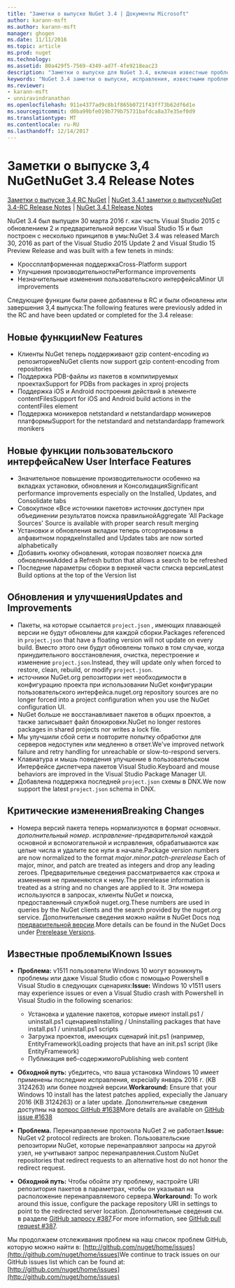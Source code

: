 ```yaml
---
title: "Заметки о выпуске NuGet 3.4 | Документы Microsoft"
author: karann-msft
ms.author: karann-msft
manager: ghogen
ms.date: 11/11/2016
ms.topic: article
ms.prod: nuget
ms.technology: 
ms.assetid: 80a429f5-7569-4349-ad7f-4fe9218eac23
description: "Заметки о выпуске для NuGet 3.4, включая известные проблемы, исправленные ошибки, добавленные функции и DCR."
keywords: "NuGet 3.4 заметки о выпуске, исправления, известными проблемами, добавлены функции, DCR"
ms.reviewer:
- karann-msft
- unniravindranathan
ms.openlocfilehash: 911e4377ad9c8b1f865b0721f43ff73b62df6d1e
ms.sourcegitcommit: d0ba99bfe019b779b75731bafdca8a37e35ef0d9
ms.translationtype: MT
ms.contentlocale: ru-RU
ms.lasthandoff: 12/14/2017
---
```

# <a name="nuget-34-release-notes"></a><span data-ttu-id="6c1f0-104">Заметки о выпуске 3,4 NuGet</span><span class="sxs-lookup"><span data-stu-id="6c1f0-104">NuGet 3.4 Release Notes</span></span>

<span data-ttu-id="6c1f0-105">[Заметки о выпуске 3.4 RC NuGet](../release-notes/nuget-3.4-RC.md) | [NuGet 3.4.1 заметки о выпуске](../release-notes/nuget-3.4.1.md)</span><span class="sxs-lookup"><span data-stu-id="6c1f0-105">[NuGet 3.4-RC Release Notes](../release-notes/nuget-3.4-RC.md) | [NuGet 3.4.1 Release Notes](../release-notes/nuget-3.4.1.md)</span></span>

<span data-ttu-id="6c1f0-106">NuGet 3.4 был выпущен 30 марта 2016 г. как часть Visual Studio 2015 с обновлением 2 и предварительной версии Visual Studio 15 и был построен с несколько принципов в умы:</span><span class="sxs-lookup"><span data-stu-id="6c1f0-106">NuGet 3.4 was released March 30, 2016 as part of the Visual Studio 2015 Update 2 and Visual Studio 15 Preview Release and was built with a few tenets in minds:</span></span>

*  <span data-ttu-id="6c1f0-107">Кроссплатформенная поддержка</span><span class="sxs-lookup"><span data-stu-id="6c1f0-107">Cross-Platform support</span></span>
*  <span data-ttu-id="6c1f0-108">Улучшения производительности</span><span class="sxs-lookup"><span data-stu-id="6c1f0-108">Performance improvements</span></span>
*  <span data-ttu-id="6c1f0-109">Незначительные изменения пользовательского интерфейса</span><span class="sxs-lookup"><span data-stu-id="6c1f0-109">Minor UI improvements</span></span>

<span data-ttu-id="6c1f0-110">Следующие функции были ранее добавлены в RC и были обновлены или завершения 3,4 выпуска:</span><span class="sxs-lookup"><span data-stu-id="6c1f0-110">The following features were previously added in the RC and have been updated or completed for the 3.4 release:</span></span>

## <a name="new-features"></a><span data-ttu-id="6c1f0-111">Новые функции</span><span class="sxs-lookup"><span data-stu-id="6c1f0-111">New Features</span></span>

* <span data-ttu-id="6c1f0-112">Клиенты NuGet теперь поддерживают gzip content-encoding из репозиториев</span><span class="sxs-lookup"><span data-stu-id="6c1f0-112">NuGet clients now support gzip content-encoding from repositories</span></span>
* <span data-ttu-id="6c1f0-113">Поддержка PDB-файлы из пакетов в компилируемых проектах</span><span class="sxs-lookup"><span data-stu-id="6c1f0-113">Support for PDBs from packages in xproj projects</span></span>
* <span data-ttu-id="6c1f0-114">Поддержка iOS и Android построения действий в элементе contentFiles</span><span class="sxs-lookup"><span data-stu-id="6c1f0-114">Support for iOS and Android build actions in the contentFiles element</span></span>
* <span data-ttu-id="6c1f0-115">Поддержка моникеров netstandard и netstandardapp моникеров платформы</span><span class="sxs-lookup"><span data-stu-id="6c1f0-115">Support for the netstandard and netstandardapp framework monikers</span></span>

## <a name="new-user-interface-features"></a><span data-ttu-id="6c1f0-116">Новые функции пользовательского интерфейса</span><span class="sxs-lookup"><span data-stu-id="6c1f0-116">New User Interface Features</span></span>

* <span data-ttu-id="6c1f0-117">Значительное повышение производительности особенно на вкладках установки, обновления и Консолидация</span><span class="sxs-lookup"><span data-stu-id="6c1f0-117">Significant performance improvements especially on the Installed, Updates, and Consolidate tabs</span></span>
* <span data-ttu-id="6c1f0-118">Совокупное «Все источники пакетов» источник доступен при объединении результатов поиска правильной</span><span class="sxs-lookup"><span data-stu-id="6c1f0-118">Aggregate 'All Package Sources' Source is available with proper search result merging</span></span>
* <span data-ttu-id="6c1f0-119">Установки и обновления вкладки теперь отсортированы в алфавитном порядке</span><span class="sxs-lookup"><span data-stu-id="6c1f0-119">Installed and Updates tabs are now sorted alphabetically</span></span>
* <span data-ttu-id="6c1f0-120">Добавить кнопку обновления, которая позволяет поиска для обновления</span><span class="sxs-lookup"><span data-stu-id="6c1f0-120">Added a Refresh button that allows a search to be refreshed</span></span>
* <span data-ttu-id="6c1f0-121">Последние параметры сборки в верхней части списка версия</span><span class="sxs-lookup"><span data-stu-id="6c1f0-121">Latest Build options at the top of the Version list</span></span>

## <a name="updates-and-improvements"></a><span data-ttu-id="6c1f0-122">Обновления и улучшения</span><span class="sxs-lookup"><span data-stu-id="6c1f0-122">Updates and Improvements</span></span>

* <span data-ttu-id="6c1f0-123">Пакеты, на которые ссылается `project.json` , имеющих плавающей версии не будут обновлены для каждой сборки.</span><span class="sxs-lookup"><span data-stu-id="6c1f0-123">Packages referenced in `project.json` that have a floating version will not update on every build.</span></span> <span data-ttu-id="6c1f0-124">Вместо этого они будут обновлены только в том случае, когда принудительного восстановления, очистка, перестроение и изменение `project.json`.</span><span class="sxs-lookup"><span data-stu-id="6c1f0-124">Instead, they will update only when forced to restore, clean, rebuild, or modify `project.json`.</span></span>
* <span data-ttu-id="6c1f0-125">источники NuGet.org репозитории нет необходимости в конфигурацию проекта при использовании NuGet конфигурации пользовательского интерфейса.</span><span class="sxs-lookup"><span data-stu-id="6c1f0-125">nuget.org repository sources are no longer forced into a project configuration when you use the NuGet configuration UI.</span></span>
* <span data-ttu-id="6c1f0-126">NuGet больше не восстанавливает пакетов в общих проектов, а также записывает файл блокировки.</span><span class="sxs-lookup"><span data-stu-id="6c1f0-126">NuGet no longer restores packages in shared projects nor writes a lock file.</span></span>
* <span data-ttu-id="6c1f0-127">Мы улучшили сбой сети и повторите попытку обработки для серверов недоступен или медленно в ответ.</span><span class="sxs-lookup"><span data-stu-id="6c1f0-127">We've improved network failure and retry handling for unreachable or slow-to-respond servers.</span></span>
* <span data-ttu-id="6c1f0-128">Клавиатура и мышь поведения улучшение в пользовательском Интерфейсе диспетчера пакетов Visual Studio.</span><span class="sxs-lookup"><span data-stu-id="6c1f0-128">Keyboard and mouse behaviors are improved in the Visual Studio Package Manager UI.</span></span>
* <span data-ttu-id="6c1f0-129">Добавлена поддержка последней `project.json` схемы в DNX.</span><span class="sxs-lookup"><span data-stu-id="6c1f0-129">We now support the latest `project.json` schema in DNX.</span></span>

## <a name="breaking-changes"></a><span data-ttu-id="6c1f0-130">Критические изменения</span><span class="sxs-lookup"><span data-stu-id="6c1f0-130">Breaking Changes</span></span>

* <span data-ttu-id="6c1f0-131">Номера версий пакета теперь нормализуются в формат *основных*. *дополнительный номер*. *исправление*-*предварительной* каждой основной и вспомогательной и исправления, обрабатываются как целые числа и удалите все нули в начале.</span><span class="sxs-lookup"><span data-stu-id="6c1f0-131">Package version numbers are now normalized to the format *major*.*minor*.*patch*-*prerelease*   Each of major, minor, and patch are treated as integers and drop any leading zeroes.</span></span>  <span data-ttu-id="6c1f0-132">Предварительные сведения рассматривается как строка и изменения не применяются к нему.</span><span class="sxs-lookup"><span data-stu-id="6c1f0-132">The prerelease information is treated as a string and no changes are applied to it.</span></span> <span data-ttu-id="6c1f0-133">Эти номера используются в запросах, клиенты NuGet и поиска, предоставленный службой nuget.org.</span><span class="sxs-lookup"><span data-stu-id="6c1f0-133">These numbers are used in queries by the NuGet clients and the search provided by the nuget.org service.</span></span>  <span data-ttu-id="6c1f0-134">Дополнительные сведения можно найти в NuGet Docs под [предварительной версии](../create-packages/prerelease-packages.md).</span><span class="sxs-lookup"><span data-stu-id="6c1f0-134">More details can be found in the NuGet Docs under [Prerelease Versions](../create-packages/prerelease-packages.md).</span></span>

## <a name="known-issues"></a><span data-ttu-id="6c1f0-135">Известные проблемы</span><span class="sxs-lookup"><span data-stu-id="6c1f0-135">Known Issues</span></span>

* <span data-ttu-id="6c1f0-136">**Проблема:** v1511 пользователи Windows 10 могут возникнуть проблемы или даже Visual Studio сбоя с помощью Powershell в Visual Studio в следующих сценариях:</span><span class="sxs-lookup"><span data-stu-id="6c1f0-136">**Issue:** Windows 10 v1511 users may experience issues or even a Visual Studio crash with Powershell in Visual Studio in the following scenarios:</span></span>
    * <span data-ttu-id="6c1f0-137">Установка и удаление пакетов, которые имеют install.ps1 / uninstall.ps1 сценариев</span><span class="sxs-lookup"><span data-stu-id="6c1f0-137">Installing / Uninstalling packages that have install.ps1 / uninstall.ps1 scripts</span></span>
    * <span data-ttu-id="6c1f0-138">Загрузка проектов, имеющих сценарий init.ps1 (например, EntityFramework)</span><span class="sxs-lookup"><span data-stu-id="6c1f0-138">Loading projects that have an init.ps1 script (like EntityFramework)</span></span>
    * <span data-ttu-id="6c1f0-139">Публикация веб-содержимого</span><span class="sxs-lookup"><span data-stu-id="6c1f0-139">Publishing web content</span></span>

* <span data-ttu-id="6c1f0-140">**Обходной путь:** убедитесь, что ваша установка Windows 10 имеет применены последние исправления, expecially январь 2016 г. (KB 3124263) или более поздней версии.</span><span class="sxs-lookup"><span data-stu-id="6c1f0-140">**Workaround:** Ensure that your Windows 10 install has the latest patches applied, expecially the January 2016 (KB 3124263) or a later update.</span></span>  <span data-ttu-id="6c1f0-141">Дополнительные сведения доступны на [вопрос GitHub #1638](http://github.com/nuget/home/issues/1638)</span><span class="sxs-lookup"><span data-stu-id="6c1f0-141">More details are available on [GitHub issue #1638](http://github.com/nuget/home/issues/1638)</span></span>

* <span data-ttu-id="6c1f0-142">**Проблема.** Перенаправление протокола NuGet 2 не работает.</span><span class="sxs-lookup"><span data-stu-id="6c1f0-142">**Issue:** NuGet v2 protocol redirects are broken.</span></span>
<span data-ttu-id="6c1f0-143">Пользовательские репозитории NuGet, которые перенаправляют запросы на другой узел, не учитывают запрос перенаправления.</span><span class="sxs-lookup"><span data-stu-id="6c1f0-143">Custom NuGet repositories that redirect requests to an alternative host do not honor the redirect request.</span></span>
* <span data-ttu-id="6c1f0-144">**Обходной путь:** Чтобы обойти эту проблему, настройте URI репозитория пакетов в параметрах, чтобы он указывал на расположение перенаправляемого сервера.</span><span class="sxs-lookup"><span data-stu-id="6c1f0-144">**Workaround:**  To work around this issue, configure the package repository URI in settings to point to the redirected server location.</span></span>
<span data-ttu-id="6c1f0-145">Дополнительные сведения см. в разделе [GitHub запросу #387](https://github.com/NuGet/NuGet.Client/pull/387).</span><span class="sxs-lookup"><span data-stu-id="6c1f0-145">For more information, see [GitHub pull request #387](https://github.com/NuGet/NuGet.Client/pull/387).</span></span>

<span data-ttu-id="6c1f0-146">Мы продолжаем отслеживания проблем на наш список проблем GitHub, которую можно найти в: [http://github.com/nuget/home/issues](http://github.com/nuget/home/issues)</span><span class="sxs-lookup"><span data-stu-id="6c1f0-146">We continue to track issues on our GitHub issues list which can be found at: [http://github.com/nuget/home/issues](http://github.com/nuget/home/issues)</span></span>